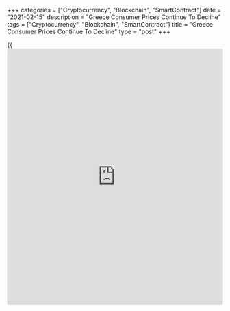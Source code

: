 +++
categories = ["Cryptocurrency", "Blockchain", "SmartContract"]
date = "2021-02-15"
description = "Greece Consumer Prices Continue To Decline"
tags = ["Cryptocurrency", "Blockchain", "SmartContract"]
title = "Greece Consumer Prices Continue To Decline"
type = "post"
+++

{{<iframe id="large-banner" src="https://www.bounty.group/#slide=28.0" width="100%" height="600" scrolling="no" style="border: 0px solid rgb(216, 221, 230); border-radius: 3px;">}}

Greece's consumer prices continued to decline in January, data from the
Hellenic Statistical Authority showed on Monday.

The consumer price index fell 2.0 percent year-on-year in January,
following a 2.3 percent decline in November.

Prices for transportation declined 5.7 percent annually in January.
Prices of housing decreased 3.4 percent and clothing and footwear cost
fell 3.5 percent.

Prices household equipment and miscellaneous goods and services grew by
2.2 percent and 2.4 percent, respectively.

On a monthly basis, consumer prices fell 1.3 percent in January, after a
0.4 percent growth in the prior month.

The EU measure of harmonized index of consumer prices, or HICP, fell 2.4
percent annually in January, same as seen in the preceding month.

On a monthly basis, the HICP declined 1.3 percent in January, after a
0.2 percent increase in the prior month.

For comments and feedback [contact](https://www.playgroundfx.com/contact/): editorial@rtt[news](https://www.letsplayfx.com/blog/forex-news-website/).com

[Economic News][1]

 **What parts of the world are seeing the best (and worst) economic
performances lately? Click[here][2] to check out our [Econ Scorecard][2]
and find out! See up-to-the-moment [ranking](https://www.playgroundfx.com/blog/crypto-exchange-ranking/)s for the best and worst
performers in [GDP][3], [unemployment rate][4], [inflation][5] and much
more.**

   1. www.rtt[news](https://www.letsplayfx.com/blog/forex-news-website/).com/Content/EconomicNews.aspx
   2. www.rtt[news](https://www.letsplayfx.com/blog/forex-news-website/).com/economic-scorecard/world-rank/retail-sales/highest-performance.aspx
   3. www.rtt[news](https://www.letsplayfx.com/blog/forex-news-website/).com/economic-scorecard/world-rank/GDP/highest-performance.aspx
   4. www.rtt[news](https://www.letsplayfx.com/blog/forex-news-website/).com/economic-scorecard/world-rank/unemployment-rate/lowest-performance.aspx
   5. www.rtt[news](https://www.letsplayfx.com/blog/forex-news-website/).com/economic-scorecard/world-rank/CPI/highest-performance.aspx